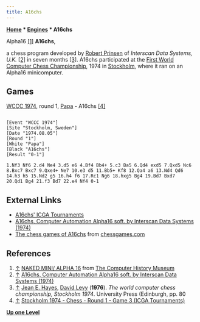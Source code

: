 ```yaml
---
title: A16chs
---
```

**[Home](Home "Home") * [Engines](Engines "Engines") * A16chs**

[](http://www.computerhistory.org/brochures/companies.php?alpha=a-c&company=com-4374cfc90c2a2) Alpha16 <a id="cite-note-1" href="#cite-ref-1">[1]</a>
**A16chs**,

a chess program developed by [Robert Prinsen](Robert_Prinsen "Robert Prinsen") of *Interscan Data Systems, U.K.* <a id="cite-note-2" href="#cite-ref-2">[2]</a> in seven months <a id="cite-note-3" href="#cite-ref-3">[3]</a>. A16chs participated at the [First World Computer Chess Championship](WCCC_1974 "WCCC 1974"), 1974 in [Stockholm](https://en.wikipedia.org/wiki/Stockholm), where it ran on an Alpha16 minicomputer.

## Games

[WCCC 1974](WCCC_1974 "WCCC 1974"), round 1, [Papa](Papa "Papa") - A16chs <a id="cite-note-4" href="#cite-ref-4">[4]</a>

```

[Event "WCCC 1974"]
[Site "Stockholm, Sweden"]
[Date "1974.08.05"]
[Round "1"]
[White "Papa"]
[Black "A16chs"]
[Result "0-1"]

1.Nf3 Nf6 2.d4 Ne4 3.d5 e6 4.Bf4 Bb4+ 5.c3 Ba5 6.Qd4 exd5 7.Qxd5 Nc6 
8.Bxc7 Bxc7 9.Qxe4+ Ne7 10.e3 d5 11.Bb5+ Kf8 12.Qa4 a6 13.Nd4 Qd6 
14.h3 h5 15.Nd2 g5 16.h4 f6 17.Rc1 Ng6 18.hxg5 Bg4 19.Bd7 Bxd7 
20.Qd1 Bg4 21.f3 Bd7 22.e4 Nf4 0-1 

```

## External Links

- [A16chs' ICGA Tournaments](https://www.game-ai-forum.org/icga-tournaments/program.php?id=51)
- [A16chs, Computer Automation Alpha16 soft. by Interscan Data Systems (1974)](https://www.arcade-history.com/?n=a16chs&page=detail&id=265913)
- [The chess games of A16chs](http://www.chessgames.com/perl/chessplayer?pid=48724) from [chessgames.com](http://www.chessgames.com/index.html)

## References

1. <a id="cite-ref-1" href="#cite-note-1">↑</a> [NAKED MINI/ ALPHA 16](http://www.computerhistory.org/brochures/full_record.php?iid=doc-4372956d1d417) from [The Computer History Museum](The_Computer_History_Museum "The Computer History Museum")
1. <a id="cite-ref-2" href="#cite-note-2">↑</a> [A16chs, Computer Automation Alpha16 soft. by Interscan Data Systems (1974)](https://www.arcade-history.com/?n=a16chs&page=detail&id=265913)
1. <a id="cite-ref-3" href="#cite-note-3">↑</a> [Jean E. Hayes](Jean_Hayes_Michie "Jean Hayes Michie"), [David Levy](David_Levy "David Levy") (**1976**). *The world computer chess championship, Stockholm 1974*. University Press (Edinburgh, pp. 80
1. <a id="cite-ref-4" href="#cite-note-4">↑</a> [Stockholm 1974 - Chess - Round 1 - Game 3 (ICGA Tournaments)](https://www.game-ai-forum.org/icga-tournaments/round.php?tournament=7&round=1&id=3)

**[Up one Level](Engines "Engines")**

